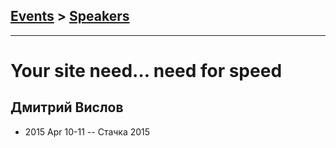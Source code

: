 ## [Events](../README.md) > [Speakers](../speakers.md)
---

# Your site need… need for speed

## Дмитрий Вислов
- 2015 Apr 10-11 -- Стачка 2015    
